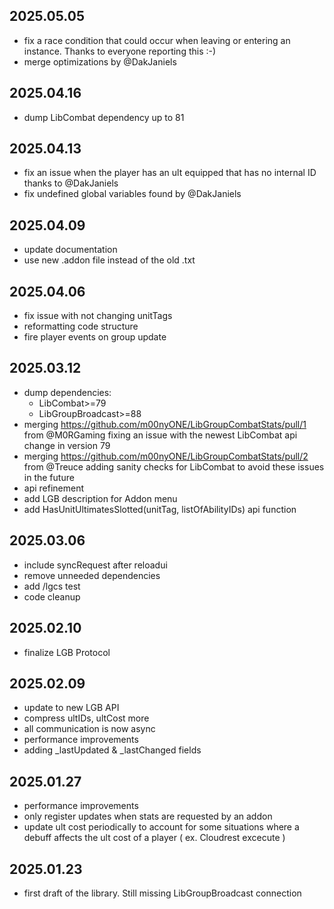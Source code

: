 ## 2025.05.05
- fix a race condition that could occur when leaving or entering an instance. Thanks to everyone reporting this :-)
- merge optimizations by @DakJaniels

## 2025.04.16
- dump LibCombat dependency up to 81

## 2025.04.13
- fix an issue when the player has an ult equipped that has no internal ID thanks to @DakJaniels
- fix undefined global variables found by @DakJaniels

## 2025.04.09
- update documentation
- use new .addon file instead of the old .txt

## 2025.04.06
- fix issue with not changing unitTags
- reformatting code structure
- fire player events on group update

## 2025.03.12
- dump dependencies:
  - LibCombat>=79
  - LibGroupBroadcast>=88
- merging https://github.com/m00nyONE/LibGroupCombatStats/pull/1 from @M0RGaming fixing an issue with the newest LibCombat api change in version 79
- merging https://github.com/m00nyONE/LibGroupCombatStats/pull/2 from @Treuce adding sanity checks for LibCombat to avoid these issues in the future
- api refinement
- add LGB description for Addon menu
- add HasUnitUltimatesSlotted(unitTag, listOfAbilityIDs) api function

## 2025.03.06
- include syncRequest after reloadui
- remove unneeded dependencies
- add /lgcs test
- code cleanup

## 2025.02.10
- finalize LGB Protocol

## 2025.02.09
- update to new LGB API
- compress ultIDs, ultCost more
- all communication is now async
- performance improvements
- adding _lastUpdated & _lastChanged fields

## 2025.01.27
- performance improvements
- only register updates when stats are requested by an addon
- update ult cost periodically to account for some situations where a debuff affects the ult cost of a player ( ex. Cloudrest excecute )

## 2025.01.23
- first draft of the library. Still missing LibGroupBroadcast connection